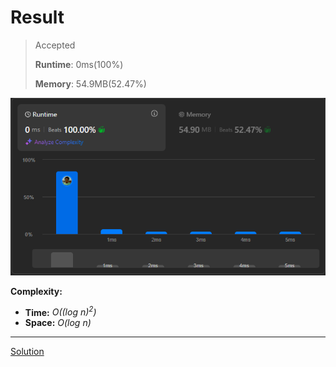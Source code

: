 # Result

> Accepted
>
> **Runtime**: 0ms(100%)
>
> **Memory**: 54.9MB(52.47%)


![Result Image](result.png)


**Complexity:**

- **Time:** *O((log n)<sup>2</sup>)*
- **Space:** *O(log n)*


---

[Solution](https://leetcode.com/problems/happy-number/solutions/3236759/best-c-2-solution-floyd-s-cycle-finding-algorithm-hash-table-one-stop-solution/)